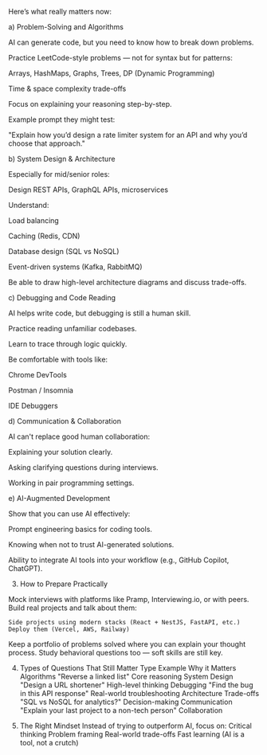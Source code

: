 Here’s what really matters now:

a) Problem-Solving and Algorithms

AI can generate code, but you need to know how to break down problems.

Practice LeetCode-style problems — not for syntax but for patterns:

Arrays, HashMaps, Graphs, Trees, DP (Dynamic Programming)

Time & space complexity trade-offs

Focus on explaining your reasoning step-by-step.

Example prompt they might test:

"Explain how you’d design a rate limiter system for an API and why you’d choose that approach."

b) System Design & Architecture

Especially for mid/senior roles:

Design REST APIs, GraphQL APIs, microservices

Understand:

Load balancing

Caching (Redis, CDN)

Database design (SQL vs NoSQL)

Event-driven systems (Kafka, RabbitMQ)

Be able to draw high-level architecture diagrams and discuss trade-offs.

c) Debugging and Code Reading

AI helps write code, but debugging is still a human skill.

Practice reading unfamiliar codebases.

Learn to trace through logic quickly.

Be comfortable with tools like:

Chrome DevTools

Postman / Insomnia

IDE Debuggers

d) Communication & Collaboration

AI can't replace good human collaboration:

Explaining your solution clearly.

Asking clarifying questions during interviews.

Working in pair programming settings.

e) AI-Augmented Development

Show that you can use AI effectively:

Prompt engineering basics for coding tools.

Knowing when not to trust AI-generated solutions.

Ability to integrate AI tools into your workflow (e.g., GitHub Copilot, ChatGPT).

3. How to Prepare Practically

Mock interviews with platforms like Pramp, Interviewing.io, or with peers.
Build real projects and talk about them:

    Side projects using modern stacks (React + NestJS, FastAPI, etc.)
    Deploy them (Vercel, AWS, Railway)

Keep a portfolio of problems solved where you can explain your thought process.
Study behavioral questions too — soft skills are still key.

4. Types of Questions That Still Matter
    Type	                Example	Why it Matters
    Algorithms	            "Reverse a linked list"	Core reasoning
    System Design	        "Design a URL shortener"	High-level thinking
    Debugging	            "Find the bug in this API response"	Real-world troubleshooting
    Architecture Trade-offs	"SQL vs NoSQL for analytics?"	Decision-making
    Communication	        "Explain your last project to a non-tech person"	Collaboration

5. The Right Mindset
Instead of trying to outperform AI, focus on:
    Critical thinking
    Problem framing
    Real-world trade-offs
    Fast learning (AI is a tool, not a crutch)